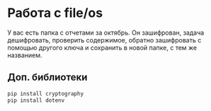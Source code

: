 # Работа с file/os

У вас есть папка с отчетами за октябрь. Он зашифрован, задача
дешифровать, проверить содержимое, обратно зашифровать с 
помощью другого ключа и сохранить в новой папке, с тем же
названием.

## Доп. библиотеки
```bash
pip install cryptography
pip install dotenv
```


